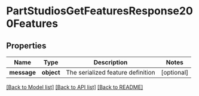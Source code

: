 # PartStudiosGetFeaturesResponse200Features

## Properties
Name | Type | Description | Notes
------------ | ------------- | ------------- | -------------
**message** | **object** | The serialized feature definition | [optional] 

[[Back to Model list]](../README.md#documentation-for-models) [[Back to API list]](../README.md#documentation-for-api-endpoints) [[Back to README]](../README.md)


